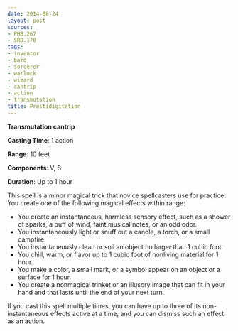 ```yaml
---
date: 2014-08-24
layout: post
sources:
- PHB.267
- SRD.170
tags:
- inventor
- bard
- sorcerer
- warlock
- wizard
- cantrip
- action
- transmutation
title: Prestidigitation
---
```


**Transmutation cantrip**

**Casting Time**: 1 action

**Range**: 10 feet

**Components**: V, S

**Duration**: Up to 1 hour

This spell is a minor magical trick that novice spellcasters use for practice. You create one of the following magical effects within range:

* You create an instantaneous, harmless sensory effect, such as a shower of sparks, a puff of wind, faint musical notes, or an odd odor.
* You instantaneously light or snuff out a candle, a torch, or a small campfire.
* You instantaneously clean or soil an object no larger than 1 cubic foot.
* You chill, warm, or flavor up to 1 cubic foot of nonliving material for 1 hour.
* You make a color, a small mark, or a symbol appear on an object or a surface for 1 hour.
* You create a nonmagical trinket or an illusory image that can fit in your hand and that lasts until the end of your next turn.

If you cast this spell multiple times, you can have up to three of its non-instantaneous effects active at a time, and you can dismiss such an effect as an action.
